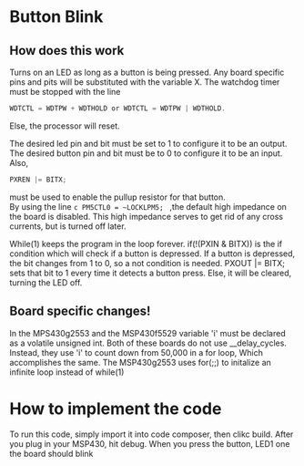# Button Blink
## How does this work
Turns on an LED as long as a button is being pressed.
Any board specific pins and pits will be substituted with the variable X.
The watchdog timer must be stopped with the line 
```c
WDTCTL = WDTPW + WDTHOLD or WDTCTL = WDTPW | WDTHOLD.
```
Else, the processor will reset.

The desired led pin and bit must be set to 1 to configure it to be an output.
The desired button pin and bit must be to 0 to configure it to be an input.
Also,  
```c
PXREN |= BITX;
``` 
must be used to enable the pullup resistor for that button.     
By using the line 
```c PM5CTL0 = ~LOCKLPM5; ``` 
,the default high impedance on the board is disabled.
This high impedance serves to get rid of any cross currents, but is turned off later.

While(1) keeps the program in the loop forever.
if(!(PXIN & BITX)) is the if condition which will check if a button is depressed. 
If a button is depressed, the bit changes from 1 to 0, so a not condition is needed.
PXOUT |= BITX; sets that bit to 1 every time it detects a button press. 
Else, it will be cleared, turning the LED off.

## Board specific changes!
In the MPS430g2553 and the MSP430f5529 variable 'i' must be declared as a volatile unsigned int.
Both of these boards do not use __delay_cycles. Instead, they use 'i' to count down from 50,000 in a for loop,
Which accomplishes the same.
The MSP430g2553 uses for(;;) to initalize an infinite loop instead of while(1)
# How to implement the code
To run this code, simply import it into code composer, then clikc build. After you plug in your MSP430, hit debug. When you press the button, LED1 one the board should blink